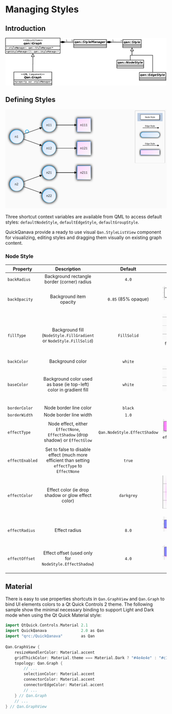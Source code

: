 Managing Styles 
============================

Introduction
------------------

![Style Class Diagram](styles/class-style-manager.png)

Defining Styles
------------------

![Style Sample](samples/quickqanava3-sample-style.png)

Three shortcut context variables are available from QML to access default styles: `defaultNodeStyle`, `defaultEdgeStyle`, `defaultGroupStyle`.

QuickQanava provide a ready to use visual `Qan.StyleListView` component for visualizing, editing styles and dragging them visually on existing graph content. 

### Node Style

| Property        | Description                                                         |  Default            |   Sample    |
| ---             | :---:                                                               | :---:               | :---:       |
| `backRadius`    | Background rectangle border (corner) radius                         | `4.0`               |             | 
| `backOpacity`   | Background item opacity                                             | `0.85` (85% opaque) |  ![](styles/styles-node-backopacity.png) 1.0 opacity and 0.30 opacity | 
| `fillType`      | Background fill (`NodeStyle.FillGradient` or `NodeStyle.FillSolid`) | `FillSolid`         |  ![](styles/styles-node-filltype.png) `fillType=Gradient` with `baseColor` 'violet' and `backColor` 'blue'| 
| `backColor`     | Background color                                                    | `white`             |             | 
| `baseColor`     | Background color used as base (ie top-left) color in gradient fill  | `white`             | ![](styles/styles-node-filltype.png) `baseColor` 'violet' and `backColor` 'blue' | 
| `borderColor`   | Node border line color                                              | `black`             |             | 
| `borderWidth`   | Node border line width                                              | `1.0`               |             | 
| `effectType`    | Node effect, either `EffectNone`, `EffectShadow` (drop shadow) or `EffectGlow` | `Qan.NodeStyle.EffectShadow` |![](styles/styles-node-effectype.png) `effectType=EffectShadow` and `EffectGlow`| 
| `effectEnabled` | Set to false to disable effect (much more efficient than setting `effectType` to `EffectNone` | `true` | | 
| `effectColor`   | Effect color (ie drop shadow or glow effect color)                  | `darkgrey`          | ![](styles/styles-node-effectcolor.png) 'violet' drop shadow| 
| `effectRadius`  | Effect radius                                                       | `8.0`               | ![](styles/styles-node-effectradius.png) 4.0 and 20.0 drop shadow radius | 
| `effectOffset`  | Effect offset (used only for `NodeStyle.EffectShadow`)              | `4.0`               | ![](styles/styles-node-effectoffset.png) 4.0 and 15.0 drop shadow offset | 


Material
------------------

There is easy to use properties shortcuts in `Qan.GraphView` and `Qan.Graph` to bind UI elements colors to a Qt Quick Controls 2 theme. The following sample show the minimal necessary binding to support Light and Dark mode when using the Qt Quick Material style:

``` cpp
import QtQuick.Controls.Material 2.1
import QuickQanava               2.0 as Qan
import "qrc:/QuickQanava"        as Qan

Qan.GraphView {
    resizeHandlerColor: Material.accent
    gridThickColor: Material.theme === Material.Dark ? "#4e4e4e" : "#c1c1c1"
    topology: Qan.Graph {
        // ...
        selectionColor: Material.accent
        connectorColor: Material.accent
        connectorEdgeColor: Material.accent
        // ...
    } // Qan.Graph
    // ...
} // Qan.GraphView
```
